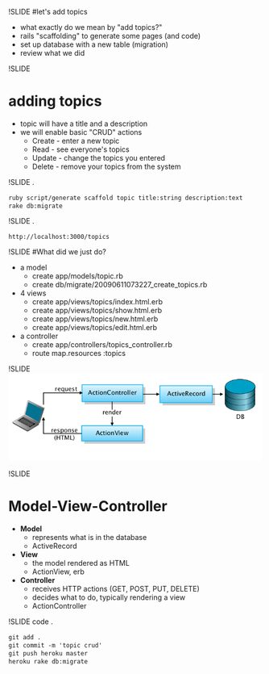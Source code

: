 !SLIDE
#let's add topics
* what exactly do we mean by "add topics?" 
* rails "scaffolding" to generate some pages (and code)
* set up database with a new table (migration)
* review what we did

!SLIDE
# adding topics
* topic will have a title and a description
* we will enable basic "CRUD" actions
  * Create - enter a new topic
  * Read - see everyone's topics
  * Update - change the topics you entered
  * Delete - remove your topics from the system 

!SLIDE
.

    ruby script/generate scaffold topic title:string description:text
    rake db:migrate

!SLIDE
.

    http://localhost:3000/topics

!SLIDE 
#What did we just do?
* a model
  * create    app/models/topic.rb
  * create    db/migrate/20090611073227_create_topics.rb
* 4 views
  * create  app/views/topics/index.html.erb
  * create  app/views/topics/show.html.erb
  * create  app/views/topics/new.html.erb
  * create  app/views/topics/edit.html.erb
* a controller
  * create  app/controllers/topics_controller.rb
  * route  map.resources :topics

!SLIDE
![Architecture](img/request-response.png)

!SLIDE
# Model-View-Controller
* **Model**
  * represents what is in the database 
  * ActiveRecord
* **View**
  * the model rendered as HTML 
  * ActionView, erb
* **Controller**
  * receives HTTP actions (GET, POST, PUT, DELETE)
  * decides what to do, typically rendering a view 
  * ActionController

!SLIDE code
.

    git add .
    git commit -m 'topic crud'
    git push heroku master
    heroku rake db:migrate
